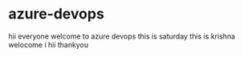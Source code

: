 # azure-devops
hii everyone welcome to azure devops
this is saturday
this is krishna
welocome
i hii thankyou 
